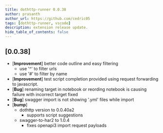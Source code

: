 ```yaml
---
title: dothttp-runner 0.0.38
author: prasanth
author_url: https://github.com/cedric05
tags: [dothttp-runner, vscode]
description: extension release update.
hide_table_of_contents: false
---
```


## [0.0.38]
- [**Improvement**] better code outline and easy filtering 
  - use '^' to filter urls
  - use '#' to filter by name
- [**Improvement**] test script completion provided using request forwarding to javascript.
- [**Bug**] renaming target in notebook or reording notebook is causing failure with incorrect target fixed
- [**Bug**] swagger import is not showing '.yml' files while import
- [**bump**] 
  - dothttp version to 0.0.40a2
    - supports script suggestions
  - swagger-to-har2 to 1.0.4
    - fixes openapi3 import request payloads